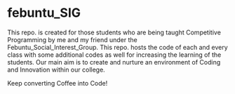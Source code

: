 # febuntu_SIG
This repo. is created for those students who are being taught Competitive Programming by me and my friend under the Febuntu_Social_Interest_Group. This repo. hosts the code of each and every class with some additional codes as well for increasing the learning of the students. Our main aim is to create and nurture an environment of Coding and Innovation within our college.

Keep converting Coffee into Code!
